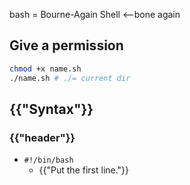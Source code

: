 bash = Bourne-Again Shell <--bone again

## Give a permission
```bash
chmod +x name.sh
./name.sh # ./= current dir
```
## {{"Syntax"}}

### {{"header"}}

* `#!/bin/bash`
    * {{"Put the first line."}}

